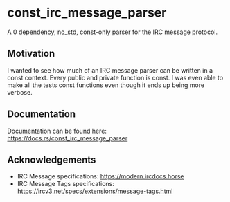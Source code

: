 # const_irc_message_parser
A 0 dependency, no_std, const-only parser for the IRC message protocol.

## Motivation
I wanted to see how much of an IRC message parser can be written in a const context.
Every public and private function is const.
I was even able to make all the tests const functions even though it ends up being more verbose.

## Documentation
Documentation can be found here: https://docs.rs/const_irc_message_parser

## Acknowledgements
- IRC Message specifications: https://modern.ircdocs.horse
- IRC Message Tags specifications: https://ircv3.net/specs/extensions/message-tags.html

